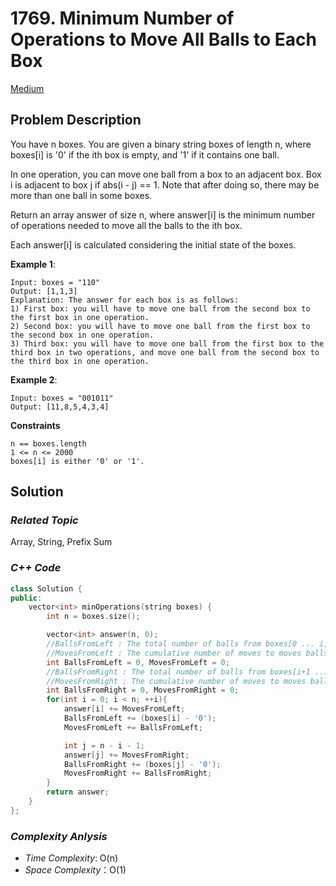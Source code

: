 # 1769. Minimum Number of Operations to Move All Balls to Each Box
[Medium](https://leetcode.com/problems/minimum-number-of-operations-to-move-all-balls-to-each-box/description/)

## Problem Description

You have n boxes. You are given a binary string boxes of length n, where boxes[i] is '0' if the ith box is empty, and '1' if it contains one ball.

In one operation, you can move one ball from a box to an adjacent box. Box i is adjacent to box j if abs(i - j) == 1. Note that after doing so, there may be more than one ball in some boxes.

Return an array answer of size n, where answer[i] is the minimum number of operations needed to move all the balls to the ith box.

Each answer[i] is calculated considering the initial state of the boxes.


**Example 1**:
```
Input: boxes = "110"
Output: [1,1,3]
Explanation: The answer for each box is as follows:
1) First box: you will have to move one ball from the second box to the first box in one operation.
2) Second box: you will have to move one ball from the first box to the second box in one operation.
3) Third box: you will have to move one ball from the first box to the third box in two operations, and move one ball from the second box to the third box in one operation.
```
**Example 2**:
```
Input: boxes = "001011"
Output: [11,8,5,4,3,4]
```

**Constraints**
```
n == boxes.length
1 <= n <= 2000
boxes[i] is either '0' or '1'.
```

## Solution

### _Related Topic_
   Array, String, Prefix Sum

### _C++ Code_
```cpp
class Solution {
public:
    vector<int> minOperations(string boxes) {
        int n = boxes.size();

        vector<int> answer(n, 0);
        //BallsFromLeft : The total number of balls from boxes[0 ... i] when we traverse to index 'i'
        //MovesFromLeft : The cumulative number of moves to moves balls in boxes[0 ... i] to the right
        int BallsFromLeft = 0, MovesFromLeft = 0;
        //BallsFromRight : The total number of balls from boxes[i+1 ... n-1] when we traverse to index 'i'
        //MovesFromRight : The cumulative number of moves to moves balls in boxes[i+1 ... n-1] to the left
        int BallsFromRight = 0, MovesFromRight = 0;
        for(int i = 0; i < n; ++i){
            answer[i] += MovesFromLeft;
            BallsFromLeft += (boxes[i] - '0');
            MovesFromLeft += BallsFromLeft;

            int j = n - i - 1;
            answer[j] += MovesFromRight;
            BallsFromRight += (boxes[j] - '0');
            MovesFromRight += BallsFromRight;
        }
        return answer;
    }
};
```

### _Complexity Anlysis_
- _Time Complexity_: O(n)
- _Space Complexity_：O(1)
